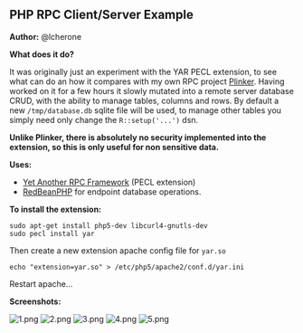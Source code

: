 PHP RPC Client/Server Example
---
**Author:** @lcherone

**What does it do?**

It was originally just an experiment with the YAR PECL extension, to see what can do an how it compares with my own RPC project [Plinker](https://bitbucket.org/plinker/example). Having worked on it for a few hours it slowly mutated into a remote server database CRUD, with the ability to manage tables, columns and rows. By default a new `/tmp/database.db` sqlite file will be used, to manage other tables you simply need only change the `R::setup('...')` dsn.

**Unlike Plinker, there is absolutely no security implemented into the extension, so this is only useful for non sensitive data.**

**Uses:** 

 - [Yet Another RPC Framework](http://php.net/manual/en/book.yar.php) (PECL extension)
 - [RedBeanPHP](http://www.redbeanphp.com) for endpoint database operations.

**To install the extension:**

    sudo apt-get install php5-dev libcurl4-gnutls-dev
    sudo pecl install yar

Then create a new extension apache config file for `yar.so`

    echo "extension=yar.so" > /etc/php5/apache2/conf.d/yar.ini

Restart apache...

**Screenshots:**

![1.png](https://bitbucket.org/repo/AB97Kz/images/420884455-1.png)
![2.png](https://bitbucket.org/repo/AB97Kz/images/404006128-2.png)
![3.png](https://bitbucket.org/repo/AB97Kz/images/1043424688-3.png)
![4.png](https://bitbucket.org/repo/AB97Kz/images/1533580200-4.png)
![5.png](https://bitbucket.org/repo/AB97Kz/images/689375255-5.png)